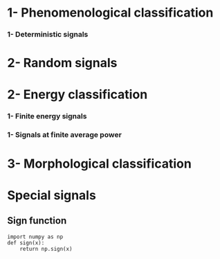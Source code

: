 # 1- Phenomenological classification
### 1- Deterministic signals
# 2- Random signals
# 2- Energy classification
### 1- Finite energy signals
### 1- Signals at finite average power
# 3- Morphological classification

# Special signals
## Sign function    
```pyton
import numpy as np
def sign(x):
    return np.sign(x)
```
